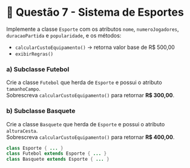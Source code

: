 # 🏅 Questão 7 - Sistema de Esportes

Implemente a classe `Esporte` com os atributos `nome`, `numeroJogadores`, `duracaoPartida` e `popularidade`, e os métodos:

- `calcularCustoEquipamento()` → retorna valor base de R$ 500,00  
- `exibirRegras()`

### a) Subclasse Futebol
Crie a classe `Futebol` que herda de `Esporte` e possui o atributo `tamanhoCampo`.  
Sobrescreva `calcularCustoEquipamento()` para retornar **R$ 300,00**.

### b) Subclasse Basquete
Crie a classe `Basquete` que herda de `Esporte` e possui o atributo `alturaCesta`.  
Sobrescreva `calcularCustoEquipamento()` para retornar **R$ 400,00**.

```java
class Esporte { ... }
class Futebol extends Esporte { ... }
class Basquete extends Esporte { ... }
